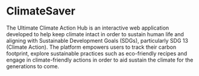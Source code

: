 # ClimateSaver
The Ultimate Climate Action Hub is an interactive web application developed to help keep climate intact in order to sustain human life and aligning with Sustainable Development Goals (SDGs), particularly SDG 13 (Climate Action). The platform empowers users to track their carbon footprint, explore sustainable practices such as eco-friendly recipes and engage in climate-friendly actions in order to aid sustain the climate for the generations to come.
